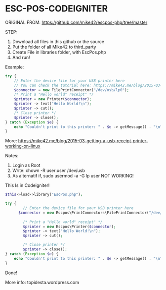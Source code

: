 # ESC-POS-CODEIGNITER

ORIGINAL FROM:
https://github.com/mike42/escpos-php/tree/master

STEP:
1. Download all files in this github or the source
2. Put the folder of all Mike42 to third_party
3. Create File in libraries folder, with EscPos.php
4. And run!

Example:

~~~PHP
try {
    // Enter the device file for your USB printer here
    // You can check the tutorial here: https://mike42.me/blog/2015-03-getting-a-usb-receipt-printer-working-on-linux
    $connector = new FilePrintConnector("/dev/usb/lp0");
    /* Print a "Hello world" receipt" */
    $printer = new Printer($connector);
    $printer -> text("Hello World!\n");
    $printer -> cut();
    /* Close printer */
    $printer -> close();
} catch (Exception $e) {
    echo "Couldn't print to this printer: " . $e -> getMessage() . "\n";
}
~~~

More: https://mike42.me/blog/2015-03-getting-a-usb-receipt-printer-working-on-linux

Notes: 
1. Login as Root
2. Write: chown -R user:user /dev/usb
3. As alternatif if, sudo usermod -a -G lp user NOT WORKING!

This Is in Codeigniter!
~~~PHP
$this->load->library("EscPos.php");

try {
		// Enter the device file for your USB printer here
	  $connector = new Escpos\PrintConnectors\FilePrintConnector("/dev/usb/lp0");
		   
		/* Print a "Hello world" receipt" */
		$printer = new Escpos\Printer($connector);
		$printer -> text("Hello World!\n");
		$printer -> cut();

		/* Close printer */
		$printer -> close();
} catch (Exception $e) {
	echo "Couldn't print to this printer: " . $e -> getMessage() . "\n";
}
~~~

Done!

More info: topidesta.wordpress.com
